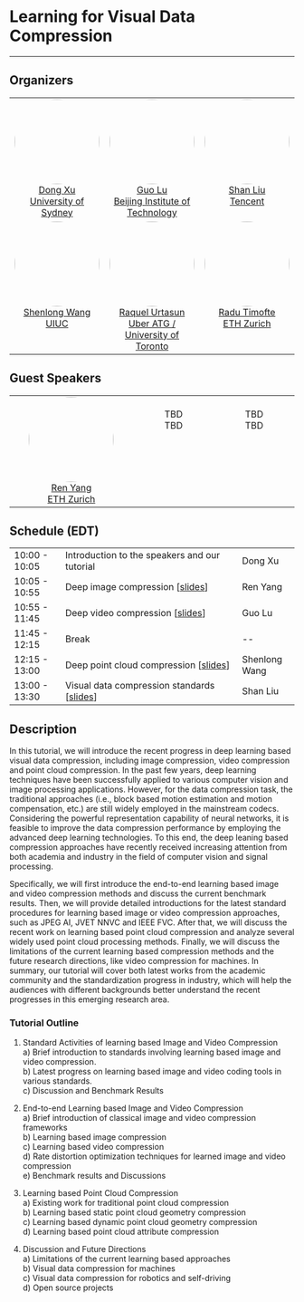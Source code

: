 
# Learning for Visual Data Compression

___

## Organizers
<table>
<tr> 

<td align="center" valign="top" style="width:300px; border-color: transparent; overflow: hidden;"> <img src="images/xudong.png" width="150px" height="150px" style="border-radius:100%; position:relative;" /><br><a href="https://www.sydney.edu.au/engineering/about/our-people/academic-staff/dong-xu.html">Dong Xu<br>University of Sydney</a></td> 

<td align="center" valign="top" style="width:300px; border-color: transparent; overflow: hidden;"> <img src="images/luguo.jpg" width="150px" height="150px" style="border-radius:100%; position:relative;" /><br><a href="https://guolusjtu.github.io/guoluhomepage/">Guo Lu<br>Beijing Institute of Technology</a></td> 

<td align="center" valign="top" style="width:300px; border-color: transparent; overflow: hidden;"> <img src="images/liushan.png" width="150px" height="150px" style="border-radius:100%; position:relative;" /><br><a href="https://www.linkedin.com/in/shanliu/">Shan Liu<br>Tencent</a></td> 

</tr>

<tr> 

<td align="center" valign="top" style="width:300px; border-color: transparent; overflow: hidden;"> <img src="images/wangshenlong.jpg" width="150px" height="150px" style="border-radius:100%; position:relative;" /><br><a href="http://www.cs.toronto.edu/~slwang/">Shenlong Wang<br>UIUC</a></td> 

<td align="center" valign="top" style="width:300px; border-color: transparent; overflow: hidden;"> <img src="images/raquel.jpg" width="150px" height="150px" style="border-radius:100%; position:relative;" /><br><a href="http://www.cs.toronto.edu/~urtasun/">Raquel Urtasun<br>Uber ATG / University of Toronto</a></td> 

<td align="center" valign="top" style="width:300px; border-color: transparent; overflow: hidden;"> <img src="images/radu.png" width="150px" height="150px" style="border-radius:100%; position:relative;" /><br><a href="http://people.ee.ethz.ch/~timofter/">Radu Timofte<br>ETH Zurich</a></td> 

</tr>

</table> 



## Guest Speakers

<table>
<tr> 

<td align="center" valign="top" style="width:300px; border-color: transparent; overflow: hidden;"> <img src="images/yangren.jpg" width="150px" height="150px" style="border-radius:100%; position:relative;" /><br><a href="https://renyang-home.github.io/">Ren Yang<br>ETH Zurich</a></td> 

<td align="center" valign="top" style="width:300px; border-color: transparent; overflow: hidden;"> <br><a>TBD<br>TBD</a></td> 

<td align="center" valign="top" style="width:300px; border-color: transparent; overflow: hidden;"> <br><a>TBD<br>TBD</a></td> 

</tr>

</table> 


## Schedule (EDT)
<div>
    <table class="alt">
            <tbody>
                <col width="18%">
                <col width="62%">
                <col width="20%">
                <tr>
                    <td><span class="announce_date">10:00 - 10:05</span></td>
                    <td class="tabletext" style="text-align: left">Introduction to the speakers and our tutorial</td>
                    <td class="tabletext">Dong Xu</td>
            </tr>
            	<tr>
                    <td><span class="announce_date">10:05 - 10:55</span></td>
                    <td class="tabletext" style="text-align: left">Deep image compression [<a href="https://drive.google.com/file/d/1rgsPeRsipyGJmEMpC2YDsiT2gXEDwHx_/view?usp=sharing">slides</a>] </td>
                    <td class="tabletext">Ren Yang</td>
            </tr>   
            	<tr>
                    <td><span class="announce_date">10:55 - 11:45</span></td>
                    <td class="tabletext" style="text-align: left">Deep video compression [<a href="https://drive.google.com/file/d/1_-ZUYK4pPhuqGTPVLUIl8PHFeVp5OJ8R/view?usp=sharing">slides</a>]</td>
                    <td class="tabletext">Guo Lu</td>
            </tr>   
            	<tr>
                    <td><span class="announce_date">11:45 - 12:15</span></td>
                    <td class="tabletext" style="text-align: left">Break </td>
                    <td class="tabletext">--</td>
            </tr>  
            	<tr>
                    <td><span class="announce_date">12:15 - 13:00</span></td>
                    <td class="tabletext" style="text-align: left">Deep point cloud compression [<a href="https://drive.google.com/file/d/1fmLyTy2RPGZoU-7NKZl0VjIpXlQAJtHp/view?usp=sharing">slides</a>]</td>
                    <td class="tabletext">Shenlong Wang</td>
            </tr>   
            	<tr>
                    <td><span class="announce_date">13:00 - 13:30</span></td>
                    <td class="tabletext" style="text-align: left">Visual data compression standards [<a href="https://drive.google.com/file/d/1L2L2H2iWeRuQxUXcsI-TkRKGKg4EJPi1/view?usp=sharing">slides</a>]</td>
                    <td class="tabletext">Shan Liu</td>
            </tr>   
    	</tbody>
    </table>
</div>








## Description
In this tutorial, we will introduce the recent progress in deep learning based visual data compression, including  image compression, video compression and point cloud compression. In the past few years, deep learning techniques have been successfully applied to various computer vision and image processing applications. However, for the data compression task, the traditional approaches (i.e., block based motion estimation and motion compensation, etc.) are still widely employed in the mainstream codecs. Considering the powerful representation capability of neural networks, it is feasible to improve the data compression performance by employing the advanced deep learning technologies. To this end, the deep leaning based compression approaches have recently received increasing attention from both academia and industry in the field of computer vision and signal processing.

Specifically, we will first introduce the end-to-end learning based image and video compression methods and discuss the current benchmark results. Then, we will provide detailed introductions for the latest standard procedures for learning based image or video compression approaches, such as JPEG AI, JVET NNVC and IEEE FVC. After that, we will discuss the recent work on learning based point cloud compression and analyze several widely used point cloud processing methods. Finally, we will discuss the limitations of the current learning based compression methods and the future research directions, like video compression for machines. In summary, our tutorial will cover both latest works from the academic community and the standardization progress in industry, which will help the audiences with different backgrounds better understand the recent progresses in this emerging research area.

### Tutorial Outline

1. Standard Activities of learning based Image and Video Compression<br>
   a) Brief introduction to standards involving learning based image and video compression.<br>
   b) Latest progress on learning based image and video coding tools in various standards.<br>
   c) Discussion and Benchmark Results<br>

2. End-to-end Learning based Image and Video Compression<br>
   a) Brief introduction of classical image and video compression frameworks<br>
   b) Learning based image compression<br>
   c) Learning based video compression<br>
   d) Rate distortion optimization techniques for learned image and video compression<br>
   e) Benchmark results and Discussions<br>

3. Learning based Point Cloud Compression<br>
   a) Existing work for traditional point cloud compression<br>
   b) Learning based static point cloud geometry compression<br>
   c) Learning based dynamic point cloud geometry compression<br>
   d) Learning based point cloud attribute compression<br>

4. Discussion and Future Directions<br>
   a) Limitations of the current learning based approaches<br>
   b) Visual data compression for machines<br>
   c) Visual data compression for robotics and self-driving<br>
   d) Open source projects<br>



